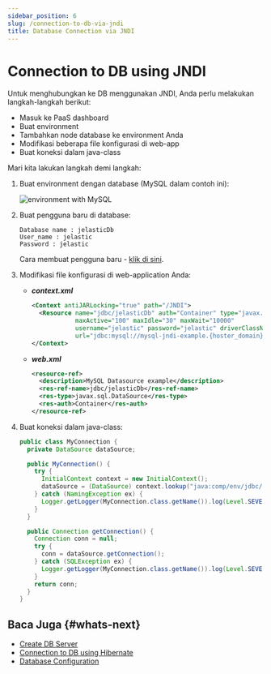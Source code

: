 ```yaml
---
sidebar_position: 6
slug: /connection-to-db-via-jndi
title: Database Connection via JNDI
---
```


# Connection to DB using JNDI

Untuk menghubungkan ke DB menggunakan JNDI, Anda perlu melakukan langkah-langkah berikut:

  * Masuk ke PaaS dashboard
  * Buat environment
  * Tambahkan node database ke environment Anda
  * Modifikasi beberapa file konfigurasi di web-app
  * Buat koneksi dalam java-class

Mari kita lakukan langkah demi langkah:

1. Buat environment dengan database (MySQL dalam contoh ini):

   ![environment with MySQL](#)

2. Buat pengguna baru di database:

   ```plaintext
   Database name : jelasticDb
   User_name : jelastic
   Password : jelastic
   ```

   Cara membuat pengguna baru - [klik di sini](<https://docs.dewacloud.com/docs/connection-to-mysql/>).

3. Modifikasi file konfigurasi di web-application Anda:

   * **_context.xml_**

     ```xml
     <Context antiJARLocking="true" path="/JNDI">
       <Resource name="jdbc/jelasticDb" auth="Container" type="javax.sql.DataSource"
                 maxActive="100" maxIdle="30" maxWait="10000"
                 username="jelastic" password="jelastic" driverClassName="com.mysql.jdbc.Driver"
                 url="jdbc:mysql://mysql-jndi-example.{hoster_domain}/jelasticDb"/>
     </Context>
     ```

   * **_web.xml_**

     ```xml
     <resource-ref>
       <description>MySQL Datasource example</description>
       <res-ref-name>jdbc/jelasticDb</res-ref-name>
       <res-type>javax.sql.DataSource</res-type>
       <res-auth>Container</res-auth>
     </resource-ref>
     ```

4. Buat koneksi dalam java-class:

   ```java
   public class MyConnection {
     private DataSource dataSource;
   
     public MyConnection() {
       try {
         InitialContext context = new InitialContext();
         dataSource = (DataSource) context.lookup("java:comp/env/jdbc/jelasticDb");
       } catch (NamingException ex) {
         Logger.getLogger(MyConnection.class.getName()).log(Level.SEVERE, null, ex);
       }
     }
   
     public Connection getConnection() {
       Connection conn = null;
       try {
         conn = dataSource.getConnection();
       } catch (SQLException ex) {
         Logger.getLogger(MyConnection.class.getName()).log(Level.SEVERE, null, ex);
       }
       return conn;
     }
   }
   ```

## Baca Juga {#whats-next}

  * [Create DB Server](<https://docs.dewacloud.com/docs/database-hosting/>)
  * [Connection to DB using Hibernate](<https://docs.dewacloud.com/docs/connect-db-hibernate/>)
  * [Database Configuration](<https://docs.dewacloud.com/docs/database-configuration-files/>)
